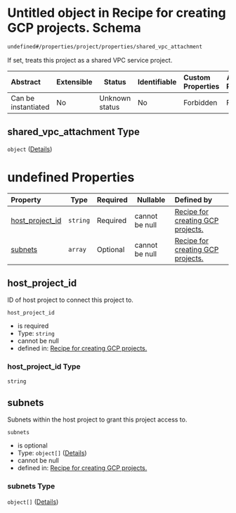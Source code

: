 # Untitled object in Recipe for creating GCP projects. Schema

```txt
undefined#/properties/project/properties/shared_vpc_attachment
```

If set, treats this project as a shared VPC service project.


| Abstract            | Extensible | Status         | Identifiable | Custom Properties | Additional Properties | Access Restrictions | Defined In                                                                                                      |
| :------------------ | ---------- | -------------- | ------------ | :---------------- | --------------------- | ------------------- | --------------------------------------------------------------------------------------------------------------- |
| Can be instantiated | No         | Unknown status | No           | Forbidden         | Forbidden             | none                | [project.schema.json\*](../../../../../../../../../../tmp/182028425/project.schema.json "open original schema") |

## shared_vpc_attachment Type

`object` ([Details](project-properties-project-properties-shared_vpc_attachment.md))

# undefined Properties

| Property                            | Type     | Required | Nullable       | Defined by                                                                                                                                                                                                                 |
| :---------------------------------- | -------- | -------- | -------------- | :------------------------------------------------------------------------------------------------------------------------------------------------------------------------------------------------------------------------- |
| [host_project_id](#host_project_id) | `string` | Required | cannot be null | [Recipe for creating GCP projects.](project-properties-project-properties-shared_vpc_attachment-properties-host_project_id.md "undefined#/properties/project/properties/shared_vpc_attachment/properties/host_project_id") |
| [subnets](#subnets)                 | `array`  | Optional | cannot be null | [Recipe for creating GCP projects.](project-properties-project-properties-shared_vpc_attachment-properties-subnets.md "undefined#/properties/project/properties/shared_vpc_attachment/properties/subnets")                 |

## host_project_id

ID of host project to connect this project to.


`host_project_id`

-   is required
-   Type: `string`
-   cannot be null
-   defined in: [Recipe for creating GCP projects.](project-properties-project-properties-shared_vpc_attachment-properties-host_project_id.md "undefined#/properties/project/properties/shared_vpc_attachment/properties/host_project_id")

### host_project_id Type

`string`

## subnets

Subnets within the host project to grant this project access to.


`subnets`

-   is optional
-   Type: `object[]` ([Details](project-properties-project-properties-shared_vpc_attachment-properties-subnets-items.md))
-   cannot be null
-   defined in: [Recipe for creating GCP projects.](project-properties-project-properties-shared_vpc_attachment-properties-subnets.md "undefined#/properties/project/properties/shared_vpc_attachment/properties/subnets")

### subnets Type

`object[]` ([Details](project-properties-project-properties-shared_vpc_attachment-properties-subnets-items.md))
